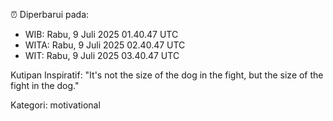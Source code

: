 ⏰ Diperbarui pada:
- WIB: Rabu, 9 Juli 2025 01.40.47 UTC
- WITA: Rabu, 9 Juli 2025 02.40.47 UTC
- WIT: Rabu, 9 Juli 2025 03.40.47 UTC

Kutipan Inspiratif:
"It's not the size of the dog in the fight, but the size of the fight in the dog."


Kategori: motivational

